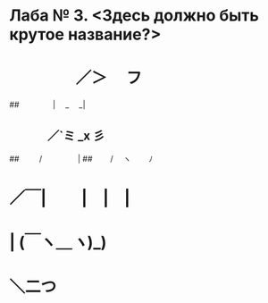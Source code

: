 ﻿# Лаба № 3. <Здесь должно быть крутое название?>
# 
# 
# 
# 　　　　   ／＞　 フ 
##　　　　  | 　_　 _| 
## 　　　 ／`ミ _x 彡 
##　 　 /　　　 　 |
##　　 /　 ヽ　　 ﾉ 
# ／￣|　　 |　|　| 
# | (￣ヽ＿_ヽ_)_) 
#  ＼二つ 
